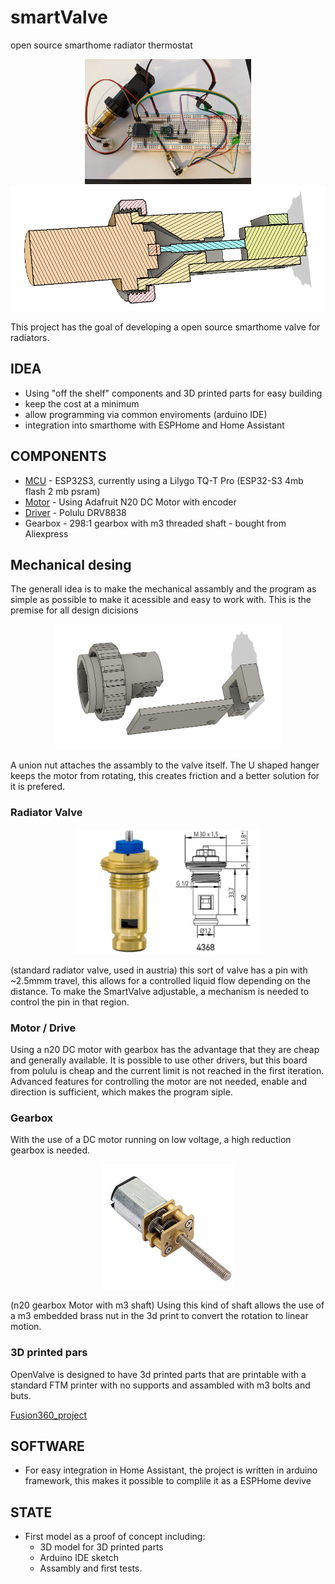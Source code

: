 # smartValve
open source smarthome radiator thermostat
<p align="center">
<img src="/pictures/openValve_Prototype.jpg" height = 200>
<img src="/pictures/assambly_cut.png" height = 200>
</p>

This project has the goal of developing a open source smarthome valve for radiators. 

## IDEA
* Using "off the shelf" components and 3D printed parts for easy building 
* keep  the cost at a minimum 
* allow programming via common enviroments (arduino IDE) 
* integration into smarthome with ESPHome and Home Assistant


##  COMPONENTS
* [MCU](https://www.lilygo.cc/products/t-qt-pro) - ESP32S3, currently using a Lilygo TQ-T Pro (ESP32-S3 4mb flash 2 mb psram)
* [Motor](https://www.adafruit.com/product/4641) - Using Adafruit N20 DC Motor with encoder 
* [Driver](https://www.pololu.com/product/2990) - Polulu DRV8838
* Gearbox - 298:1 gearbox with m3 threaded shaft - bought from Aliexpress

## Mechanical desing
The generall idea is to make the mechanical assambly and the program as simple as possible to make it acessible and easy to work with. This is the premise for all design dicisions   
<p align="center">
<img src="/pictures/printed_parts.png" height = 200>
</p>   
A union nut attaches the assambly to the valve itself. 
The U shaped hanger keeps the motor from rotating, this creates friction and a better solution for it is prefered. 

### Radiator Valve 
<p align="center">
<img src="/pictures/valve.png" height = 200>
</p>

(standard radiator valve, used in austria)
this sort of valve has a pin with ~2.5mmm travel, this allows for a controlled liquid flow depending on the distance. 
To make the SmartValve adjustable, a mechanism is needed to control the pin in that region. 

### Motor / Drive
Using a n20 DC motor with gearbox has the advantage that they are cheap and generally available. 
It is possible to use other drivers, but this board from polulu is cheap and the current limit is not reached in the first iteration. Advanced features for controlling the motor are not needed, enable and direction is sufficient, which makes the program siple. 

### Gearbox
With the use of a DC motor running on low voltage, a high reduction gearbox is needed.   


<p align="center">
<img src="/pictures/n20_motor_with_gearbox.png" height = 200>
</p>

(n20 gearbox Motor with m3 shaft)
Using this kind of shaft allows the use of a m3 embedded brass nut in the 3d print to convert the rotation to linear motion. 

### 3D printed pars
OpenValve is designed to have 3d printed parts that are printable with a standard FTM printer with no supports and assambled with m3 bolts and buts.    

[Fusion360_project](https://a360.co/473V7g9)





## SOFTWARE
* For easy integration in Home Assistant, the project is written in arduino framework, this makes it possible to complile it as a ESPHome devive


## STATE
* First model as a proof of concept including:
  * 3D model for 3D printed parts
  * Arduino IDE sketch
  * Assambly and first tests. 


 
    


